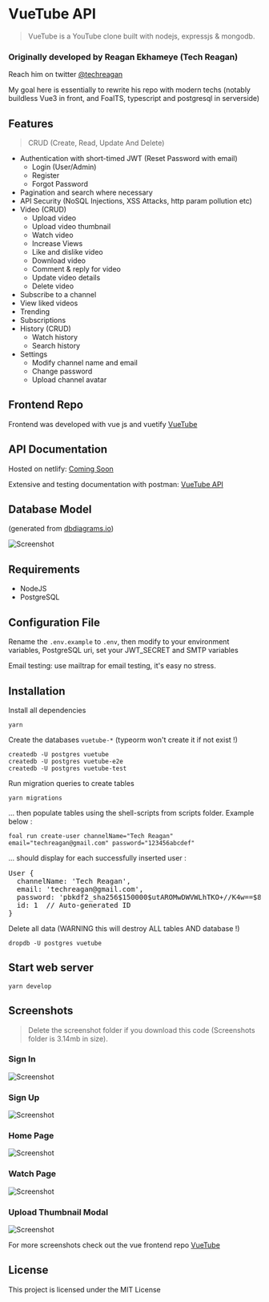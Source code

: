 # VueTube API

> VueTube is a YouTube clone built with nodejs, expressjs & mongodb.

### Originally developed by Reagan Ekhameye (Tech Reagan)

Reach him on twitter [@techreagan](https://www.twitter.com/techreagan)

My goal here is essentially to rewrite his repo with modern techs (notably buildless Vue3 in front, and FoalTS, typescript and postgresql in serverside)

## Features

> CRUD (Create, Read, Update And Delete)

- Authentication with short-timed JWT (Reset Password with email)
  - Login (User/Admin)
  - Register
  - Forgot Password
- Pagination and search where necessary
- API Security (NoSQL Injections, XSS Attacks, http param pollution etc)
- Video (CRUD)
  - Upload video
  - Upload video thumbnail
  - Watch video
  - Increase Views
  - Like and dislike video
  - Download video
  - Comment & reply for video
  - Update video details
  - Delete video
- Subscribe to a channel
- View liked videos
- Trending
- Subscriptions
- History (CRUD)
  - Watch history
  - Search history
- Settings
  - Modify channel name and email
  - Change password
  - Upload channel avatar

## Frontend Repo

Frontend was developed with vue js and vuetify [VueTube](https://github.com/techreagan/vue-nodejs-youtube-clone)

## API Documentation

Hosted on netlify: [Coming Soon]()

Extensive and testing documentation with postman: [VueTube API](https://documenter.getpostman.com/view/9407876/SzYaVdtC?version=latest)

## Database Model

(generated from [dbdiagrams.io](https://dbdiagram.io))

![Screenshot](assets/screenshots/vue_tube_ERD.jpg)

## Requirements

- NodeJS
- PostgreSQL

## Configuration File

Rename the `.env.example` to `.env`, then modify to your environment variables, PostgreSQL uri, set your JWT_SECRET and SMTP variables

Email testing: use mailtrap for email testing, it's easy no stress.

## Installation

Install all dependencies

```console
yarn
```

Create the databases `vuetube-*` (typeorm won't create it if not exist !)

```console
createdb -U postgres vuetube
createdb -U postgres vuetube-e2e
createdb -U postgres vuetube-test
```

Run migration queries to create tables

```console
yarn migrations
```

... then populate tables using the shell-scripts from scripts folder. Example below :

```console
foal run create-user channelName="Tech Reagan" email="techreagan@gmail.com" password="123456abcdef"
```

... should display for each successfully inserted user :

<pre>
User {
  channelName: 'Tech Reagan',
  email: 'techreagan@gmail.com',
  password: 'pbkdf2_sha256$150000$utAROMwDWVWLhTKO+//K4w==$8uoLrwiK4CRn0r4k7wcKarhFD9i9JLxDHFJxeuYKjCQ=',  // Hashed password
  id: 1  // Auto-generated ID
}
</pre>

Delete all data (WARNING this will destroy ALL tables AND database !)

```console
dropdb -U postgres vuetube
```

## Start web server

```console
yarn develop
```

## Screenshots

> Delete the screenshot folder if you download this code (Screenshots folder is 3.14mb in size).

### Sign In

![Screenshot](assets/screenshots/20%20-%20Sign%20in.jpg)

### Sign Up

![Screenshot](assets/screenshots/21%20-%20Sign%20up.jpg)

### Home Page

![Screenshot](assets/screenshots/1%20-%20Home.jpg)

### Watch Page

![Screenshot](assets/screenshots/7%20-%20Watch.jpg)

### Upload Thumbnail Modal

![Screenshot](assets/screenshots/16%20-%20Upload%20Thumbnail%20Modal.jpg)

For more screenshots check out the vue frontend repo [VueTube](https://github.com/techreagan/vue-nodejs-youtube-clone)

## License

This project is licensed under the MIT License
